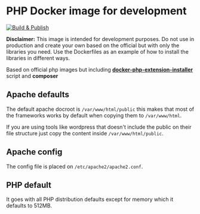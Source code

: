 # PHP Docker image for development

[![Build & Publish](https://github.com/danybmx/docker-php/actions/workflows/build.yml/badge.svg?branch=main)](https://github.com/danybmx/docker-php/actions/workflows/build.yml)

**Disclaimer:** This image is intended for development purposes. Do not use in production
and create your own based on the official but with only the libraries you need. Use the
Dockerfiles as an example of how to install the libraries in different ways.

Based on official php images but including **[docker-php-extension-installer](https://github.com/mlocati/docker-php-extension-installer)** script and **composer**

## Apache defaults

The default apache docroot is `/var/www/html/public` this makes that most of the frameworks
works by default when copying them to `/var/www/html`.

If you are using tools like wordpress that doesn't include the public on their file structure
just copy the content inside `/var/www/html/public`.

## Apache config

The config file is placed on `/etc/apache2/apache2.conf`.

## PHP default

It goes with all PHP distribution defaults except for memory which it defaults to 512MB.
